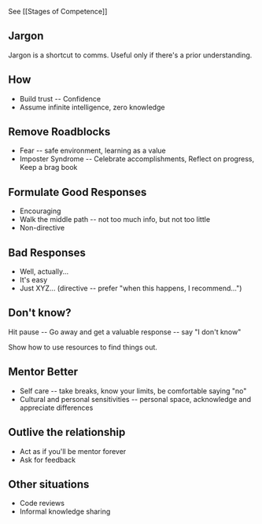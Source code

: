 See [[Stages of Competence]]

## Jargon

Jargon is a shortcut to comms. Useful only if there's a prior understanding.

## How

- Build trust -- Confidence
- Assume infinite intelligence, zero knowledge

## Remove Roadblocks

- Fear -- safe environment, learning as a value
- Imposter Syndrome -- Celebrate accomplishments, Reflect on progress, Keep a brag book

## Formulate Good Responses

- Encouraging
- Walk the middle path -- not too much info, but not too little
- Non-directive

## Bad Responses

- Well, actually...
- It's easy
- Just XYZ... (directive -- prefer "when this happens, I recommend...")

## Don't know?

Hit pause -- Go away and get a valuable response -- say "I don't know"

Show how to use resources to find things out.

## Mentor Better

- Self care -- take breaks, know your limits, be comfortable saying "no"
- Cultural and personal sensitivities -- personal space, acknowledge and appreciate differences

## Outlive the relationship

- Act as if you'll be mentor forever
- Ask for feedback

## Other situations

- Code reviews
- Informal knowledge sharing
